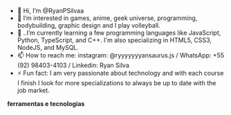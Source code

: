 - 👋 Hi, I’m @RyanPSilvaa
- 👀 I’m interested in games, anime, geek universe, programming, bodybuilding, graphic design and I play volleyball.
- 🌱 ..I’m currently learning a few programming languages ​​like JavaScript, Python, TypeScript, and C++. I'm also specializing in HTML5, CSS3, NodeJS, and MySQL.
- 📫 How to reach me: instagram: @ryyyyyyyansaurus.js / WhatsApp: +55 (92) 98403-4103 / Linkedin: Ryan Silva
- ⚡ Fun fact: I am very passionate about technology and with each course I finish I look for more specializations to always be up to date with the job market.

<!---
RyanPSilvaa/RyanPSilvaa is a ✨ special ✨ repository because its `README.md` (this file) appears on your GitHub profile.
You can click the Preview link to take a look at your changes.
--->
<strong>ferramentas e tecnologias</strong>
